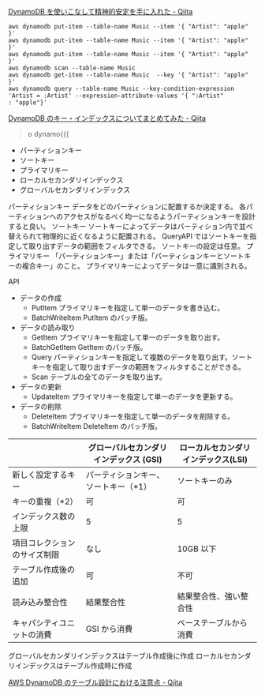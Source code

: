 [DynamoDB を使いこなして精神的安定を手に入れた - Qiita](https://qiita.com/walkers/items/9b39d752cc5b8df7b4b5#%E7%94%A8%E8%AA%9E%E3%83%9E%E3%83%83%E3%83%94%E3%83%B3%E3%82%B0)

```
aws dynamodb put-item --table-name Music --item '{ "Artist": "apple" }'
aws dynamodb put-item --table-name Music --item '{ "Artist": "apple" }'
aws dynamodb put-item --table-name Music --item '{ "Artist": "apple" }'
aws dynamodb scan --table-name Music
aws dynamodb get-item --table-name Music  --key '{ "Artist": "apple" }'
aws dynamodb query --table-name Music --key-condition-expression 'Artist = :Artist' --expression-attribute-values '{ ":Artist"
: "apple"}'
```

[DynamoDB のキー・インデックスについてまとめてみた - Qiita](https://qiita.com/shibataka000/items/e3f3792201d6fcc397fd)

> o dynamo{{{

- パーティションキー
- ソートキー
- プライマリキー
- ローカルセカンダリインデックス
- グローバルセカンダリインデックス

パーティションキー
データをどのパーティションに配置するか決定する。
各パーティションへのアクセスがなるべく均一になるようパーティションキーを設計すると良い。
ソートキー
ソートキーによってデータはパーティション内で並べ替えられて物理的に近くなるように配置される。
QueryAPI ではソートキーを指定して取り出すデータの範囲をフィルタできる。
ソートキーの設定は任意。
プライマリキー
「パーティションキー」または「パーティションキーとソートキーの複合キー」のこと。
プライマリキーによってデータは一意に識別される。

API

- データの作成
  - PutItem
    プライマリキーを指定して単一のデータを書き込む。
  - BatchWriteItem
    PutItem のバッチ版。
- データの読み取り
  - GetItem
    プライマリキーを指定して単一のデータを取り出す。
  - BatchGetItem
    GetItem のバッチ版。
  - Query
    パーティションキーを指定して複数のデータを取り出す。ソートキーを指定して取り出すデータの範囲をフィルタすることができる。
  - Scan
    テーブルの全てのデータを取り出す。
- データの更新
  - UpdateItem
    プライマリキーを指定して単一のデータを更新する。
- データの削除
  - DeleteItem
    プライマリキーを指定して単一のデータを削除する。
  - BatchWriteItem
    DeleteItem のバッチ版。

|                              | グローバルセカンダリインデックス (GSI) | ローカルセカンダリインデックス(LSI) |
| ---------------------------- | -------------------------------------- | ----------------------------------- |
| 新しく設定するキー           | パーティションキー、ソートキー（\*1）  | ソートキーのみ                      |
| キーの重複（\*2）            | 可                                     | 可                                  |
| インデックス数の上限         | 5                                      | 5                                   |
| 項目コレクションのサイズ制限 | なし                                   | 10GB 以下                           |
| テーブル作成後の追加         | 可                                     | 不可                                |
| 読み込み整合性               | 結果整合性                             | 結果整合性、強い整合性              |
| キャパシティユニットの消費   | GSI から消費                           | ベーステーブルから消費              |

グローバルセカンダリインデックスはテーブル作成後に作成
ローカルセカンダリインデックスはテーブル作成時に作成

<!--}}}-->

[AWS DynamoDB のテーブル設計における注意点 - Qiita](https://qiita.com/etaroid/items/a95f03bcf11a0a34e9ad#dynamodb%E3%81%AE%E3%83%86%E3%83%BC%E3%83%96%E3%83%AB%E8%A8%AD%E8%A8%88%E3%81%AB%E3%81%8A%E3%81%91%E3%82%8B%E5%89%8D%E6%8F%90%E6%9D%A1%E4%BB%B6)
